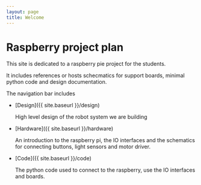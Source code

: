 ```yaml
---
layout: page
title: Welcome
---
```


# Raspberry project plan

This site is dedicated to a raspberry pie project for the students.

It includes references or hosts schecmatics for support boards, minimal python code and design documentation.

The navigation bar includes

* [Design]({{ site.baseurl }}/design)

    High level design of the robot system we are building
  
* [Hardware]({{ site.baseurl }}/hardware)
  
    An introduction to the raspberry pi, the IO interfaces and the schematics for connecting buttons, light sensors and motor driver.
  

* [Code]({{ site.baseurl }}/code)

    The python code used to connect to the raspberry, use the IO interfaces and boards.
